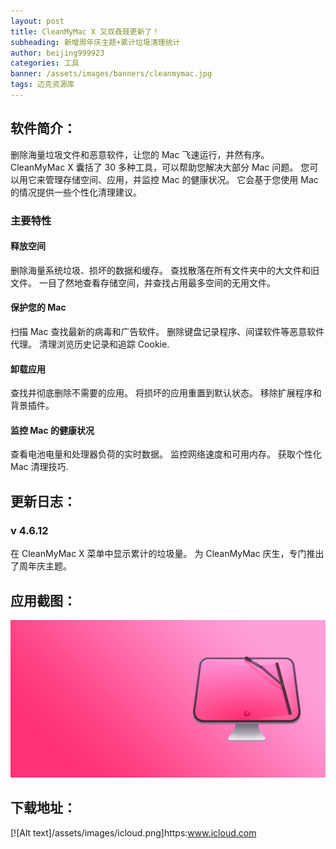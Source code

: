 ```yaml
---
layout: post
title: CleanMyMac X 又双叒叕更新了！
subheading: 新增周年庆主题+累计垃圾清理统计
author: beijing999923
categories: 工具
banner: /assets/images/banners/cleanmymac.jpg
tags: 迈克资源库
---
```


## 软件简介：

删除海量垃圾文件和恶意软件，让您的 Mac 飞速运行，井然有序。
CleanMyMac X 囊括了 30 多种工具，可以帮助您解决大部分 Mac 问题。 您可以用它来管理存储空间、应用，并监控 Mac 的健康状况。 它会基于您使用 Mac 的情况提供一些个性化清理建议。

### 主要特性

#### 释放空间

删除海量系统垃圾、损坏的数据和缓存。
查找散落在所有文件夹中的大文件和旧文件。
一目了然地查看存储空间，并查找占用最多空间的无用文件。

#### 保护您的 Mac

扫描 Mac 查找最新的病毒和广告软件。
删除键盘记录程序、间谍软件等恶意软件代理。
清理浏览历史记录和追踪 Cookie.

#### 卸载应用

查找并彻底删除不需要的应用。
将损坏的应用重置到默认状态。
移除扩展程序和背景插件。

#### 监控 Mac 的健康状况

查看电池电量和处理器负荷的实时数据。
监控网络速度和可用内存。
获取个性化 Mac 清理技巧.

## 更新日志：

### v 4.6.12
   在 CleanMyMac X 菜单中显示累计的垃圾量。
   为 CleanMyMac 庆生，专门推出了周年庆主题。

## 应用截图：

![avatar](/assets/images/banners/cleanmymac.jpg)

## 下载地址：

[![Alt text]/assets/images/icloud.png]https:www.icloud.com

